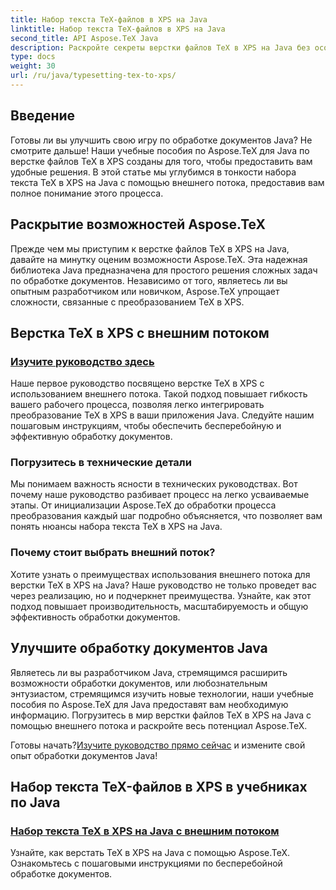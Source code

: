 ```yaml
---
title: Набор текста TeX-файлов в XPS на Java
linktitle: Набор текста TeX-файлов в XPS на Java
second_title: API Aspose.TeX Java
description: Раскройте секреты верстки файлов TeX в XPS на Java без особых усилий с помощью Aspose.TeX. Ознакомьтесь с нашими руководствами, чтобы получить пошаговые инструкции по бесперебойной обработке документов.
type: docs
weight: 30
url: /ru/java/typesetting-tex-to-xps/
---
```

## Введение

Готовы ли вы улучшить свою игру по обработке документов Java? Не смотрите дальше! Наши учебные пособия по Aspose.TeX для Java по верстке файлов TeX в XPS созданы для того, чтобы предоставить вам удобные решения. В этой статье мы углубимся в тонкости набора текста TeX в XPS на Java с помощью внешнего потока, предоставив вам полное понимание этого процесса.

## Раскрытие возможностей Aspose.TeX

Прежде чем мы приступим к верстке файлов TeX в XPS на Java, давайте на минутку оценим возможности Aspose.TeX. Эта надежная библиотека Java предназначена для простого решения сложных задач по обработке документов. Независимо от того, являетесь ли вы опытным разработчиком или новичком, Aspose.TeX упрощает сложности, связанные с преобразованием TeX в XPS.

## Верстка TeX в XPS с внешним потоком

### [Изучите руководство здесь](./typeset-tex-to-xps-external-stream/)

Наше первое руководство посвящено верстке TeX в XPS с использованием внешнего потока. Такой подход повышает гибкость вашего рабочего процесса, позволяя легко интегрировать преобразование TeX в XPS в ваши приложения Java. Следуйте нашим пошаговым инструкциям, чтобы обеспечить бесперебойную и эффективную обработку документов.

### Погрузитесь в технические детали

Мы понимаем важность ясности в технических руководствах. Вот почему наше руководство разбивает процесс на легко усваиваемые этапы. От инициализации Aspose.TeX до обработки процесса преобразования каждый шаг подробно объясняется, что позволяет вам понять нюансы набора текста TeX в XPS на Java.

### Почему стоит выбрать внешний поток?

Хотите узнать о преимуществах использования внешнего потока для верстки TeX в XPS на Java? Наше руководство не только проведет вас через реализацию, но и подчеркнет преимущества. Узнайте, как этот подход повышает производительность, масштабируемость и общую эффективность обработки документов.

## Улучшите обработку документов Java

Являетесь ли вы разработчиком Java, стремящимся расширить возможности обработки документов, или любознательным энтузиастом, стремящимся изучить новые технологии, наши учебные пособия по Aspose.TeX для Java предоставят вам необходимую информацию. Погрузитесь в мир верстки файлов TeX в XPS на Java с помощью внешнего потока и раскройте весь потенциал Aspose.TeX.

 Готовы начать?[Изучите руководство прямо сейчас](./typeset-tex-to-xps-external-stream/) и измените свой опыт обработки документов Java!
## Набор текста TeX-файлов в XPS в учебниках по Java
### [Набор текста TeX в XPS на Java с внешним потоком](./typeset-tex-to-xps-external-stream/)
Узнайте, как верстать TeX в XPS на Java с помощью Aspose.TeX. Ознакомьтесь с пошаговыми инструкциями по бесперебойной обработке документов.